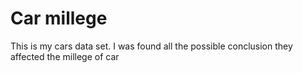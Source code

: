# Car millege 
This is my cars data set. I was found all the possible conclusion they affected the millege of car
